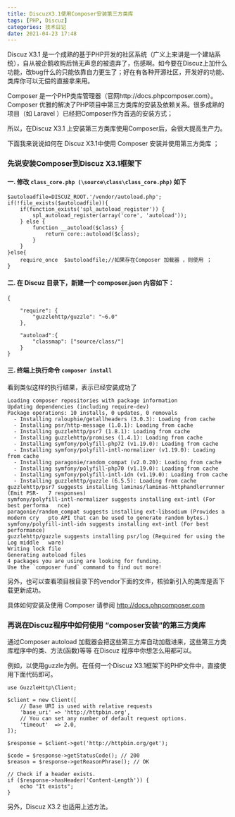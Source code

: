 ```yaml
---
title: DiscuzX3.1使用Composer安装第三方类库  
tags: [PHP, Discuz]
categories: 技术日记
date: 2021-04-23 17:48
---
```


Discuz X3.1 是一个成熟的基于PHP开发的社区系统（广义上来讲是一个建站系统），自从被企鹅收购后悄无声息的被遗弃了，伤感啊。如今要在Discuz上加什么功能，改bug什么的只能依靠自力更生了；好在有各种开源社区，开发好的功能、类库你可以无偿的直接拿来用。

Composer 是一个PHP类库管理器（官网http://docs.phpcomposer.com）。Composer 优雅的解决了PHP项目中第三方类库的安装及依赖关系。很多成熟的项目（如 Laravel ）已经把Composer作为首选的安装方式；

所以，在Discuz X3.1 上安装第三方类库使用Composer后，会很大提高生产力。

下面我来说说如何在 Discuz X3.1中使用 Composer 安装并使用第三方类库 ；

### 先说安装Composer到Discuz X3.1框架下

#### 一. 修改 `class_core.php (\source\class\class_core.php)` 如下

    $autoloadfile=DISCUZ_ROOT.'/vendor/autoload.php';
    if(!file_exists($autoloadfile)){  
    	if(function_exists('spl_autoload_register')) {
    		spl_autoload_register(array('core', 'autoload'));
    	} else {
   			function __autoload($class) {
    			return core::autoload($class);
    		}
   		}
    }else{
    	require_once  $autoloadfile;//如果存在Composer 加载器 ，则使用 ；
    }

#### 二. 在 Discuz 目录下，新建一个 composer.json 内容如下：

    {

		"require": {
         	"guzzlehttp/guzzle": "~6.0"
		},

        "autoload":{
        	"classmap": ["source/class/"]
        }
	}

#### 三. 终端上执行命令 `composer install`

看到类似这样的执行结果，表示已经安装成功了

    Loading composer repositories with package information
    Updating dependencies (including require-dev)
    Package operations: 10 installs, 0 updates, 0 removals
      - Installing ralouphie/getallheaders (3.0.3): Loading from cache
      - Installing psr/http-message (1.0.1): Loading from cache
      - Installing guzzlehttp/psr7 (1.8.1): Loading from cache
      - Installing guzzlehttp/promises (1.4.1): Loading from cache
      - Installing symfony/polyfill-php72 (v1.19.0): Loading from cache
      - Installing symfony/polyfill-intl-normalizer (v1.19.0): Loading from cache
      - Installing paragonie/random_compat (v2.0.20): Loading from cache
      - Installing symfony/polyfill-php70 (v1.19.0): Loading from cache
      - Installing symfony/polyfill-intl-idn (v1.19.0): Loading from cache
      - Installing guzzlehttp/guzzle (6.5.5): Loading from cache
    guzzlehttp/psr7 suggests installing laminas/laminas-httphandlerrunner (Emit PSR-   7 responses)
    symfony/polyfill-intl-normalizer suggests installing ext-intl (For best performa   nce)
    paragonie/random_compat suggests installing ext-libsodium (Provides a modern cry   pto API that can be used to generate random bytes.)
    symfony/polyfill-intl-idn suggests installing ext-intl (For best performance)
    guzzlehttp/guzzle suggests installing psr/log (Required for using the Log middle   ware)
    Writing lock file
    Generating autoload files
    4 packages you are using are looking for funding.
    Use the `composer fund` command to find out more!


另外，也可以查看项目根目录下的vendor下面的文件，核验新引入的类库是否下载更新成功。

具体如何安装及使用 Composer 请参阅 http://docs.phpcomposer.com

### 再说在Discuz程序中如何使用 “composer安装”的第三方类库

通过Composer autoload 加载器会把这些第三方库自动加载进来，这些第三方类库程序中的类、方法(函数)等等 在Discuz 程序中你想怎么用都可以。

例如，以使用guzzle为例。在任何一个Discuz X3.1框架下的PHP文件中，直接使用下面代码即可。

    use GuzzleHttp\Client;
    
    $client = new Client([
    	// Base URI is used with relative requests
    	'base_uri' => 'http://httpbin.org',
    	// You can set any number of default request options.
    	'timeout'  => 2.0,
    ]);
    
    $response = $client->get('http://httpbin.org/get');
    
    $code = $response->getStatusCode(); // 200
    $reason = $response->getReasonPhrase(); // OK
    
    // Check if a header exists.
    if ($response->hasHeader('Content-Length')) {
    	echo "It exists";
    }

另外，Discuz X3.2 也适用上述方法。
